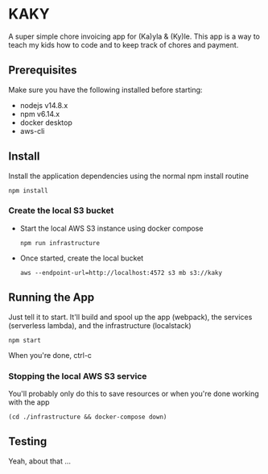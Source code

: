 # KAKY

A super simple chore invoicing app for (Ka)yla &amp; (Ky)le. This app is a way to teach my kids how to code and to keep track of chores and payment.

## Prerequisites

Make sure you have the following installed before starting:

- nodejs v14.8.x
- npm v6.14.x
- docker desktop
- aws-cli

## Install

Install the application dependencies using the normal npm install routine

```
npm install
```

### Create the local S3 bucket

- Start the local AWS S3 instance using docker compose
  ```
  npm run infrastructure
  ```
- Once started, create the local bucket
  ```
  aws --endpoint-url=http://localhost:4572 s3 mb s3://kaky
  ```

## Running the App

Just tell it to start. It'll build and spool up the app (webpack), the services (serverless lambda), and the infrastructure (localstack)

```
npm start
```

When you're done, ctrl-c

### Stopping the local AWS S3 service

You'll probably only do this to save resources or when you're done working with the app

```
(cd ./infrastructure && docker-compose down)
```

## Testing

Yeah, about that ...
